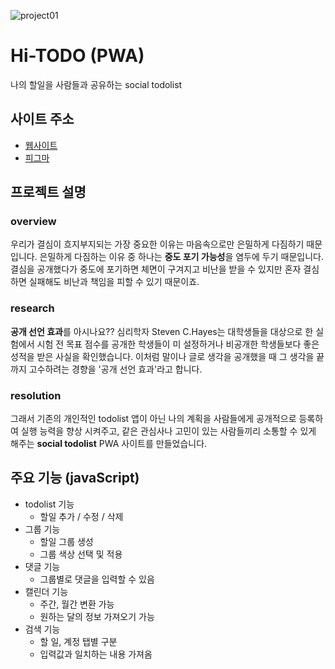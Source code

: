 ![project01](https://user-images.githubusercontent.com/110226576/209320810-a6fd1589-8ae4-45b0-9cd4-d8eba053b610.png)

# Hi-TODO (PWA)
나의 할일을 사람들과 공유하는 social todolist

## 사이트 주소
- <a href="https://pcy09.github.io/04_Hi-TODO/" target="_blank">웹사이트</a>
- <a href="https://www.figma.com/proto/Kwqlx1WOWcEY9D5mhy57Y2/todoList?page-id=5%3A2088&node-id=59%3A24&viewport=-219%2C3654%2C0.95&scaling=scale-down&starting-point-node-id=59%3A24" target="_blank">피그마</a>
## 프로젝트 설명

### overview
우리가 결심이 흐지부지되는 가장 중요한 이유는 마음속으로만 은밀하게 다짐하기 때문입니다. 은밀하게 다짐하는 이유 중 하나는 <b>중도 포기 가능성</b>을 염두에 두기 때문입니다. 결심을 공개했다가 중도에 포기하면 체면이 구겨지고 비난을 받을 수 있지만 혼자 결심하면 실패해도 비난과 책임을 피할 수 있기 때문이죠.
### research
<b>공개 선언 효과</b>를 아시나요?? 심리학자 Steven C.Hayes는 대학생들을 대상으로 한 실험에서 시험 전 목표 점수를 공개한 학생들이 미 설정하거나 비공개한 학생들보다 좋은 성적을 받은 사실을 확인했습니다. 이처럼 말이나 글로 생각을 공개했을 때 그 생각을 끝까지 고수하려는 경향을 '공개 선언 효과'라고 합니다.
### resolution
그래서 기존의 개인적인 todolist 앱이 아닌 나의 계획을 사람들에게 공개적으로 등록하여 실행 능력을 향상 시켜주고, 같은 관심사나 고민이 있는 사람들끼리 소통할 수 있게 해주는 <b>social todolist</b> PWA 사이트를 만들었습니다.

## 주요 기능 (javaScript)
* todolist 기능
  - 할일 추가 / 수정 / 삭제
* 그룹 기능
  - 할일 그룹 생성
  - 그룹 색상 선택 및 적용
* 댓글 기능
  - 그룹별로 댓글을 입력할 수 있음
* 캘린더 기능
  - 주간, 월간 변환 가능
  - 원하는 달의 정보 가져오기 가능
* 검색 기능
  - 할 일, 계정 탭별 구분
  - 입력값과 일치하는 내용 가져옴
